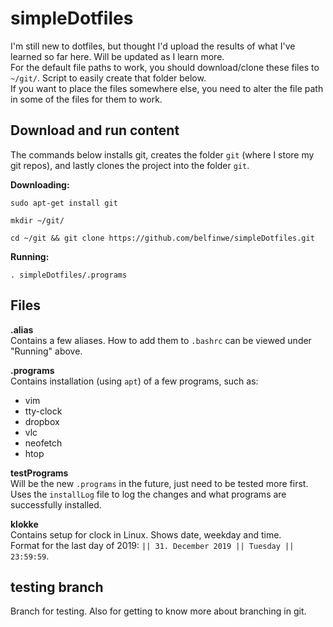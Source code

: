 # simpleDotfiles
I'm still new to dotfiles, but thought I'd upload the results of what I've
learned so far here. Will be updated as I learn more.  
For the default file paths to work, you should download/clone these files to
`~/git/`. Script to easily create that folder below.  
If you want to place the files somewhere else, you need to alter the file path
in some of the files for them to work.  

## Download and run content
The commands below installs git, creates the folder `git` (where I store my git
repos), and lastly clones the project into the folder `git`.  

__Downloading:__  
```
sudo apt-get install git
```
```
mkdir ~/git/
```
```
cd ~/git && git clone https://github.com/belfinwe/simpleDotfiles.git
```  
__Running:__  
```
. simpleDotfiles/.programs
```

## Files

__.alias__  
Contains a few aliases. How to add them to `.bashrc` can be viewed under
"Running" above.

__.programs__  
Contains installation (using `apt`) of a few programs, such as:
- vim
- tty-clock
- dropbox
- vlc
- neofetch
- htop

__testPrograms__  
Will be the new `.programs` in the future, just need to be tested more first. Uses the `installLog` file to log
the changes and what programs are successfully installed.  

__klokke__  
Contains setup for clock in Linux. Shows date, weekday and time.  
Format for the last day of 2019: `|| 31. December 2019 || Tuesday || 23:59:59`.

## testing branch

Branch for testing. Also for getting to know more about branching in git.
